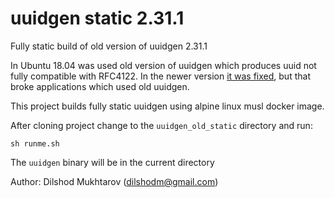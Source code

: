 # uuidgen static 2.31.1

Fully static build of old version of uuidgen 2.31.1

In Ubuntu 18.04 was used old version of uuidgen which produces uuid not fully compatible with RFC4122. 
In the newer version [it was fixed](https://github.com/util-linux/util-linux/commit/d6ddf07d31dfdc894eb8e7e6842aa856342c526e), but that broke applications which used old uuidgen.

This project builds fully static uuidgen using alpine linux musl docker image.

After cloning project change to the `uuidgen_old_static` directory and run:
```
sh runme.sh
```

The `uuidgen` binary will be in the current directory

Author: Dilshod Mukhtarov (dilshodm@gmail.com)
